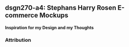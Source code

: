 ## dsgn270-a4: Stephans Harry Rosen E-commerce Mockups

#### Inspiration for my Design and my Thoughts

### Attribution
